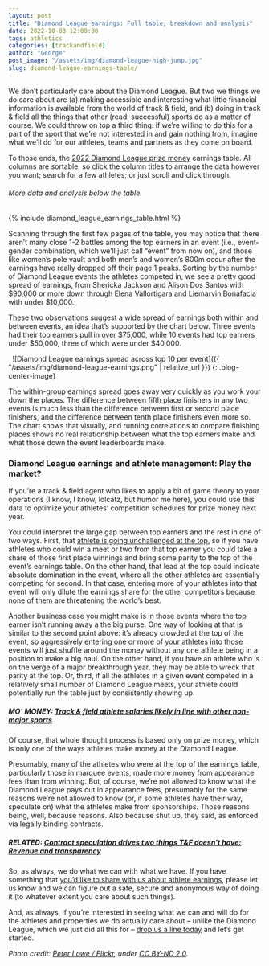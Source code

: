 ```yaml
---
layout: post
title: "Diamond League earnings: Full table, breakdown and analysis"
date: 2022-10-03 12:00:00
tags: athletics 
categories: [trackandfield]
author: "George"
post_image: "/assets/img/diamond-league-high-jump.jpg"
slug: diamond-league-earnings-table/
---
```

We don’t particularly care about the Diamond League. But two we things we do care about are (a) making accessible and interesting what little financial information is available from the world of track & field, and (b) doing in track & field all the things that other (read: successful) sports do as a matter of course. We could throw on top a third thing: if we’re willing to do this for a part of the sport that we’re not interested in and gain nothing from, imagine what we’ll do for our athletes, teams and partners as they come on board. 

To those ends, the [2022 Diamond League prize money](https://www.diamondleague.com/rules/) earnings table. All columns are sortable, so click the column titles to arrange the data however you want; search for a few athletes; or just scroll and click through. 

###### More data and analysis below the table.
{% include diamond_league_earnings_table.html %}

Scanning through the first few pages of the table, you may notice that there aren’t many close 1-2 battles among the top earners in an event (i.e., event-gender combination, which we’ll just call “event” from now on), and those like women’s pole vault and both men’s and women’s 800m occur after the earnings have really dropped off their page 1 peaks. Sorting by the number of Diamond League events the athletes competed in, we see a pretty good spread of earnings, from Shericka Jackson and Alison Dos Santos with $90,000 or more down through Elena Vallortigara and Liemarvin Bonafacia with under $10,000. 

These two observations suggest a wide spread of earnings both within and between events, an idea that’s supported by the chart below. Three events had their top earners pull in over $75,000, while 10 events had top earners under $50,000, three of which were under $40,000.

&nbsp;
![Diamond League earnings spread across top 10 per event]({{ "/assets/img/diamond-league-earnings.png" | relative_url }})
{: .blog-center-image}
&nbsp;

The within-group earnings spread goes away very quickly as you work your down the places. The difference between fifth place finishers in any two events is much less than the difference between first or second place finishers, and the difference between tenth place finishers even more so. The chart shows that visually, and running correlations to compare finishing places shows no real relationship between what the top earners make and what those down the event leaderboards make.

### Diamond League earnings and athlete management: Play the market?

If you’re a track & field agent who likes to apply a bit of game theory to your operations (I know, I know, lolcatz, but humor me here), you could use this data to optimize your athletes’ competition schedules for prize money next year. 

You could interpret the large gap between top earners and the rest in one of two ways. First, that [athlete is going unchallenged at the top](https://nalathletics.com/blog/2022/07/28/track-field-national-titles-dominance), so if you have athletes who could win a meet or two from that top earner you could take a share of those first place winnings and bring some parity to the top of the event’s earnings table. On the other hand, that lead at the top could indicate absolute domination in the event, where all the other athletes are essentially competing for second. In that case, entering more of your athletes into that event will only dilute the earnings share for the other competitors because none of them are threatening the world’s best.

Another business case you might make is in those events where the top earner isn’t running away a the big purse. One way of looking at that is similar to the second point above: it’s already crowded at the top of the event, so aggressively entering one or more of your athletes into those events will just shuffle around the money without any one athlete being in a position to make a big haul. On the other hand, if you have an athlete who is on the verge of a major breakthrough year, they may be able to wreck that parity at the top. Or, third, if all the athletes in a given event competed in a relatively small number of Diamond League meets, your athlete could potentially run the table just by consistently showing up.

##### MO' MONEY: [Track & field athlete salaries likely in line with other non-major sports](https://nalathletics.com/blog/2022/08/16/track-field-niche-sport-attendance-salaries)

Of course, that whole thought process is based only on prize money, which is only one of the ways athletes make money at the Diamond League. 

Presumably, many of the athletes who were at the top of the earnings table, particularly those in marquee events, made more money from appearance fees than from winning. But, of course, we’re not allowed to know what the Diamond League pays out in appearance fees, presumably for the same reasons we’re not allowed to know (or, if some athletes have their way, speculate on) what the athletes make from sponsorships. Those reasons being, well, because reasons. Also because shut up, they said, as enforced via legally binding contracts. 

##### RELATED: [Contract speculation drives two things T&F doesn't have: Revenue and transparency](https://nalathletics.com/blog/2022/07/14/contract-speculation-track-field-revenue-transparency)

So, as always, we do what we can with what we have. If you have something that <a href = "mailto: george@nalathletics.com">you’d like to share with us about athlete earnings</a>, please let us know and we can figure out a safe, secure and anonymous way of doing it (to whatever extent you care about such things). 

And, as always, if you’re interested in seeing what we can and will do for the athletes and properties we do actually care about – unlike the Diamond League, which we just did all this for – <a href = "mailto: george@nalathletics.com">drop us a line today</a> and let’s get started.

<em>Photo credit: [Peter Lowe / Flickr](https://flic.kr/p/tkURgV), under [CC BY-ND 2.0](https://creativecommons.org/licenses/by-nd/2.0/).</em>


